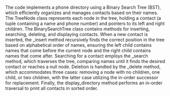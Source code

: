 
The code implements a phone directory using a Binary Search Tree (BST), which efficiently organizes and manages contacts based on their names. The TreeNode class represents each node in the tree, holding a contact (a tuple containing a name and phone number) and pointers to its left and right children. The BinarySearchTree class contains methods for inserting, searching, deleting, and displaying contacts. When a new contact is inserted, the _insert method recursively finds the correct position in the tree based on alphabetical order of names, ensuring the left child contains names that come before the current node and the right child contains names that come after. Searching for a contact employs the _search method, which traverses the tree, comparing names until it finds the desired contact or reaches a null node. Deletion is handled by the _delete method, which accommodates three cases: removing a node with no children, one child, or two children, with the latter case utilizing the in-order successor for replacement. Finally, the display_directory method performs an in-order traversal to print all contacts in sorted order.
